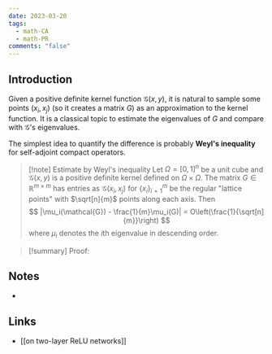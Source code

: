 ```yaml
---
date: 2023-03-20
tags:
  - math-CA
  - math-PR
comments: "false"
---
```

## Introduction

Given a positive definite kernel function $\mathcal{G}(x, y)$, it is natural to sample some points $(x_i, x_j)$ (so it creates a matrix $G$) as an approximation to the kernel function. It is a classical topic to estimate the eigenvalues of $G$ and compare with $\mathcal{G}$'s eigenvalues. 

The simplest idea to quantify the difference is probably **Weyl's inequality** for self-adjoint compact operators.  

>[!note] Estimate by Weyl's inequality 
>Let $\Omega=[0, 1]^n$ be a unit cube and $\mathcal{G}(x, y)$ is a positive definite kernel defined on $\Omega\times \Omega$. The matrix $G\in \mathbb{R}^{m\times m}$ has entries as $\mathcal{G}(x_i, x_j)$ for $\{x_i\}_{i=1}^m$ be the regular "lattice points" with $\sqrt[n]{m}$ points along each axis. Then 
>$$
>|\mu_i(\mathcal{G}) - \frac{1}{m}\mu_i(G)| = O\left(\frac{1}{\sqrt[n]{m}}\right)
>$$
>where $\mu_i$ denotes the $i$th eigenvalue in descending order.
>

>[!summary] Proof: 
> 
## Notes
- 
## Links
- [[on two-layer ReLU networks]]

[^1]: Widom, Harold. "On the eigenvalues of certain Hermitian operators." _Transactions of the American Mathematical Society_ 88.2 (1958): 491-522.
